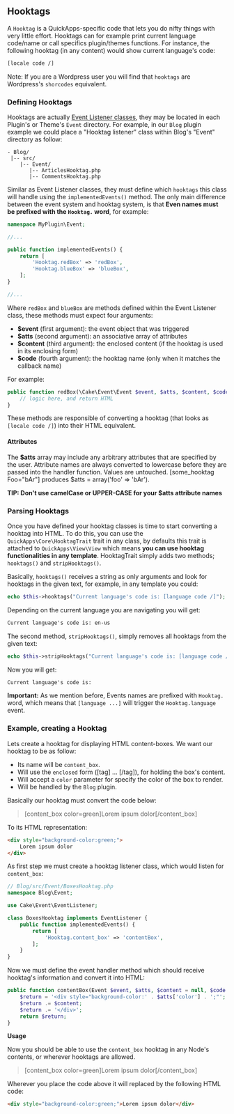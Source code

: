 Hooktags
--------

A `Hooktag` is a QuickApps-specific code that lets you do nifty things with very
little effort. Hooktags can for example print current language code/name or call
specifics plugin/themes functions. For instance, the following hooktag (in any
content) would show current language's code:

```html
[locale code /]
```

Note: If you are a Wordpress user you will find that `hooktags` are Wordpress's
`shorcodes` equivalent.


### Defining Hooktags

Hooktags are actually [Event Listener classes][event_system], they may be
located in each Plugin's or Theme's `Event` directory. For example, in our `Blog`
plugin example we could place a "Hooktag listener" class within Blog's "Event"
directory as follow:

    - Blog/
     |-- src/
        |-- Event/
           |-- ArticlesHooktag.php
           |-- CommentsHooktag.php

Similar as Event Listener classes, they must define which `hooktags` this class
will handle using the `implementedEvents()` method. The only main difference
between the event system and hooktag system, is that **Even names must be prefixed
with the `Hooktag.` word**, for example:

```php
namespace MyPlugin\Event;

//...

public function implementedEvents() {
    return [
        'Hooktag.redBox' => 'redBox',
        'Hooktag.blueBox' => 'blueBox',
    ];
}

//...
```

Where `redBox` and `blueBox` are methods defined within the Event Listener class,
these methods must expect four arguments:

- **$event** (first argument): the event object that was triggered
- **$atts** (second argument): an associative array of attributes
- **$content** (third argument): the enclosed content (if the hooktag is used in
    its enclosing form)
- **$code** (fourth argument): the hooktag name (only when it matches the
    callback name)

For example:

```php
public function redBox(\Cake\Event\Event $event, $atts, $content, $code) {
    // logic here, and return HTML
}
```

These methods are responsible of converting a hooktag (that looks as
`[locale code /]`) into their HTML equivalent.

#### Attributes

The **$atts** array may include any arbitrary attributes that are specified by the
user. Attribute names are always converted to lowercase before they are passed
into the handler function. Values are untouched. [some_hooktag  Foo="bAr"]
produces $atts = array('foo' => 'bAr').

**TIP: Don't use camelCase or UPPER-CASE for your $atts attribute names**


### Parsing Hooktags

Once you have defined your hooktag classes is time to start converting a hooktag
into HTML. To do this, you can use the `QuickApps\Core\HooktagTrait` trait in any
class, by defaults this trait is attached to `QuickApps\View\View` which means
**you can use hooktag functionalities in any template**. HooktagTrait simply adds
two methods; `hooktags()` and `stripHooktags()`.

Basically, `hooktags()` receives a string as only arguments and look for hooktags
in the given text, for example, in any template you could:

```php
echo $this->hooktags("Current language's code is: [language code /]");
```

Depending on the current language you are navigating you will get:

```html
Current language's code is: en-us
```

The second method, `stripHooktags()`, simply removes all hooktags from the given
text:

```php
echo $this->stripHooktags("Current language's code is: [language code /]");
```

Now you will get:

```html
Current language's code is:
```

**Important:** As we mention before, Events names are prefixed with `Hooktag.`
word, which means that `[language ...]` will trigger the `Hooktag.language` event.


### Example, creating a Hooktag

Lets create a hooktag for displaying HTML content-boxes. We want our hooktag to
be as follow:

- Its name will be `content_box`.
- Will use the `enclosed` form ([tag] ... [/tag]), for holding the box's content.
- Will accept a `color` parameter for specify the color of the box to render.
- Will be handled by the `Blog` plugin.


Basically our hooktag must convert the code below:

> [content_box color=green]Lorem ipsum dolor[/content_box]

To its HTML representation:

```html
<div style="background-color:green;">
    Lorem ipsum dolor
</div>
```

As first step we must create a hooktag listener class, which would listen for
`content_box`:

```php
// Blog/src/Event/BoxesHooktag.php
namespace Blog\Event;

use Cake\Event\EventListener;

class BoxesHooktag implements EventListener {
    public function implementedEvents() {
        return [
            'Hooktag.content_box' => 'contentBox',
        ];
    }
}
```

Now we must define the event handler method which should receive hooktag's
information and convert it into HTML:

```php
public function contentBox(Event $event, $atts, $content = null, $code = '') {
    $return = '<div style="background-color:' . $atts['color'] . ';"';
    $return .= $content;
    $return .= '</div>';
    return $return;
}
```

**Usage**

Now you should be able to use the `content_box` hooktag in any Node's contents,
or wherever hooktags are allowed.

> [content_box color=green]Lorem ipsum dolor[/content_box]

Wherever you place the code above it will replaced by the following HTML code:

```html
<div style="background-color:green;">Lorem ipsum dolor</div>
```


[event_system]: 01_Events_System.md